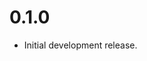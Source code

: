 # 0.1.0

<!-- https://dart.dev/tools/pub/package-layout#changelog -->

- Initial development release.
